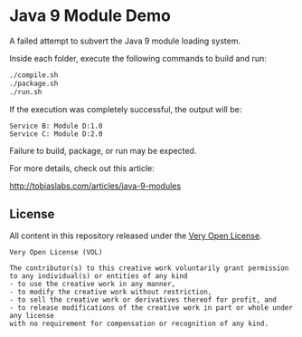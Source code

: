 # Java 9 Module Demo

A failed attempt to subvert the Java 9 module loading system.

Inside each folder, execute the following commands to build and run:

```sh
./compile.sh
./package.sh
./run.sh
```

If the execution was completely successful, the output will be:

```
Service B: Module D:1.0
Service C: Module D:2.0
```

Failure to build, package, or run may be expected.

For more details, check out this article:

http://tobiaslabs.com/articles/java-9-modules

## License

All content in this repository released under the
[Very Open License](http://veryopenlicense.com/).

```
Very Open License (VOL)

The contributor(s) to this creative work voluntarily grant permission
to any individual(s) or entities of any kind
- to use the creative work in any manner,
- to modify the creative work without restriction,
- to sell the creative work or derivatives thereof for profit, and
- to release modifications of the creative work in part or whole under any license
with no requirement for compensation or recognition of any kind.
```
